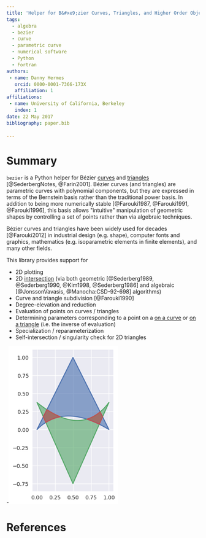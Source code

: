 ```yaml
---
title: 'Helper for B&#xe9;zier Curves, Triangles, and Higher Order Objects'
tags:
  - algebra
  - bezier
  - curve
  - parametric curve
  - numerical software
  - Python
  - Fortran
authors:
 - name: Danny Hermes
   orcid: 0000-0001-7366-173X
   affiliation: 1
affiliations:
 - name: University of California, Berkeley
   index: 1
date: 22 May 2017
bibliography: paper.bib

---
```


# Summary

`bezier` is a Python helper for B&#xe9;zier [curves][1] and
[triangles][2] [@SederbergNotes, @Farin2001]. B&#xe9;zier curves (and
triangles) are parametric curves with polynomial components, but they are
expressed in terms of the Bernstein basis rather than the traditional power
basis. In addition to being more numerically stable
[@Farouki1987, @Farouki1991, @Farouki1996], this basis allows "intuitive"
manipulation of geometric shapes by controlling a set of points rather
than via algebraic techniques.

B&#xe9;zier curves and triangles have been widely used for decades
[@Farouki2012] in industrial design (e.g. shape), computer fonts and
graphics, mathematics (e.g. isoparametric elements in finite elements), and
many other fields.

This library provides support for

- 2D plotting
- 2D [intersection][3] (via both geometric
  [@Sederberg1989, @Sederberg1990, @Kim1998, @Sederberg1986] and
  algebraic [@JonssonVavasis, @Manocha:CSD-92-698] algorithms)
- Curve and triangle subdivision [@Farouki1990]
- Degree-elevation and reduction
- Evaluation of points on curves / triangles
- Determining parameters corresponding to a point on a [on a curve][4] or
  [on a triangle][5] (i.e. the inverse of evaluation)
- Specialization / reparameterization
- Self-intersection / singularity check for 2D triangles

-![Triangle-triangle intersection example](https://raw.githubusercontent.com/dhermes/bezier/2023.7.28/docs/images/triangles6Q_and_7Q.png)

[1]: https://en.wikipedia.org/wiki/B%C3%A9zier_curve
[2]: https://en.wikipedia.org/wiki/B%C3%A9zier_triangle
[3]: https://bezier.readthedocs.io/en/2023.7.28/algorithms/curve-curve-intersection.html
[4]: https://bezier.readthedocs.io/en/2023.7.28/python/reference/bezier.curve.html#bezier.curve.Curve.locate
[5]: https://bezier.readthedocs.io/en/2023.7.28/python/reference/bezier.triangle.html#bezier.triangle.Triangle.locate

# References
